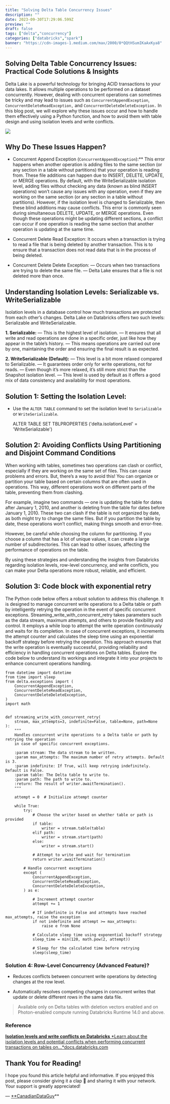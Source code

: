 ```yaml
---
title: "Solving Delta Table Concurrency Issues"
description: ""
date: 2023-09-30T17:29:06.599Z
preview: ""
draft: false
tags: ["delta","concurrency"]
categories: ["databricks","spark"]
banner: "https://cdn-images-1.medium.com/max/2000/0*QQtHSumIKaAxKya8"
---
```


## Solving Delta Table Concurrency Issues: Practical Code Solutions & Insights

Delta Lake is a powerful technology for bringing ACID transactions to your data lakes. It allows multiple operations to be performed on a dataset concurrently. However, dealing with concurrent operations can sometimes be tricky and may lead to issues such as `ConcurrentAppendException`, `ConcurrentDeleteReadException,` and `ConcurrentDeleteDeleteException.` In this blog post, we will explore why these issues occur and how to handle them effectively using a Python function, and how to avoid them with table design and using isolation levels and write conflicts.

![](https://cdn-images-1.medium.com/max/2000/0*QQtHSumIKaAxKya8)

## Why Do These Issues Happen?

* Concurrent Append Exception (`ConcurrentAppendException`):**
 This error happens when another operation is adding files to the same section (or any section in a table without partitions) that your operation is reading from. These file additions can happen due to INSERT, DELETE, UPDATE, or MERGE operations. By default, with the WriteSerializable isolation level, adding files without checking any data (known as blind INSERT operations) won’t cause any issues with any operation, even if they are working on the same section (or any section in a table without partitions). However, if the isolation level is changed to Serializable, then these blind additions may cause conflicts. This error is commonly seen during simultaneous DELETE, UPDATE, or MERGE operations. Even though these operations might be updating different sections, a conflict can occur if one operation is reading the same section that another operation is updating at the same time.

* Concurrent Delete Read Exception: 
It occurs when a transaction is trying to read a file that is being deleted by another transaction. This is to ensure that a transaction does not read data that is in the process of being deleted.

* Concurrent Delete Delete Exception:
 — Occurs when two transactions are trying to delete the same file.
 — Delta Lake ensures that a file is not deleted more than once.

## Understanding Isolation Levels: Serializable vs. WriteSerializable

Isolation levels in a database control how much transactions are protected from each other’s changes. Delta Lake on Databricks offers two such levels: Serializable and WriteSerializable.

**1. Serializable:**
 — This is the highest level of isolation.
 — It ensures that all write and read operations are done in a specific order, just like how they appear in the table’s history.
 — This means operations are carried out one by one, maintaining the order and ensuring the final result is as expected.

**2. WriteSerializable (Default):**
 — This level is a bit more relaxed compared to Serializable.
 — It guarantees order only for write operations, not for reads.
 — Even though it’s more relaxed, it’s still more strict than the Snapshot isolation level.
 — This level is used by default as it offers a good mix of data consistency and availability for most operations.

## Solution 1: Setting the Isolation Level:

* Use the `ALTER TABLE` command to set the isolation level to `Serializable` or `WriteSerializable`.

    ALTER TABLE <table-name> SET TBLPROPERTIES ('delta.isolationLevel' = 'WriteSerializable')

## Solution 2: Avoiding Conflicts Using Partitioning and Disjoint Command Conditions

When working with tables, sometimes two operations can clash or conflict, especially if they are working on the same set of files. This can cause problems and errors. But, there’s a way to avoid this! You can organize or partition your table based on certain columns that are often used in operations. This way, different operations work on different parts of the table, preventing them from clashing.

For example, imagine two commands — one is updating the table for dates after January 1, 2010, and another is deleting from the table for dates before January 1, 2010. These two can clash if the table is not organized by date, as both might try to change the same files. But if you partition the table by date, these operations won’t conflict, making things smooth and error-free.

However, be careful while choosing the column for partitioning. If you choose a column that has a lot of unique values, it can create a large number of subdirectories. This can lead to other issues, affecting the performance of operations on the table.

By using these strategies and understanding the insights from Databricks regarding isolation levels, row-level concurrency, and write conflicts, you can make your Delta operations more robust, reliable, and efficient.

## Solution 3: Code block with exponential retry

The Python code below offers a robust solution to address this challenge. It is designed to manage concurrent write operations to a Delta table or path by intelligently retrying the operation in the event of specific concurrent exceptions. Streaming_write_with_concurrent_retry takes parameters such as the data stream, maximum attempts, and others to provide flexibility and control. It employs a while loop to attempt the write operation continuously and waits for its completion. In case of concurrent exceptions, it increments the attempt counter and calculates the sleep time using an exponential backoff strategy before retrying the operation. This approach ensures that the write operation is eventually successful, providing reliability and efficiency in handling concurrent operations on Delta tables. Explore the code below to understand its workings and integrate it into your projects to enhance concurrent operations handling.

    from datetime import datetime
    from time import sleep
    from delta.exceptions import (
        ConcurrentAppendException,
        ConcurrentDeleteReadException,
        ConcurrentDeleteDeleteException,
    )
    import math
    
    
    def streaming_write_with_concurrent_retry(
        stream, max_attempts=3, indefinite=False, table=None, path=None
    ):
        """
        Handles concurrent write operations to a Delta table or path by retrying the operation
        in case of specific concurrent exceptions.
    
        :param stream: The data stream to be written.
        :param max_attempts: The maximum number of retry attempts. Default is 3.
        :param indefinite: If True, will keep retrying indefinitely. Default is False.
        :param table: The Delta table to write to.
        :param path: The path to write to.
        :return: The result of writer.awaitTermination().
        """
    
        attempt = 0  # Initialize attempt counter
    
        while True:
            try:
                # Choose the writer based on whether table or path is provided
                if table:
                    writer = stream.table(table)
                elif path:
                    writer = stream.start(path)
                else:
                    writer = stream.start()
    
                # Attempt to write and wait for termination
                return writer.awaitTermination()
    
            # Handle concurrent exceptions
            except (
                ConcurrentAppendException,
                ConcurrentDeleteReadException,
                ConcurrentDeleteDeleteException,
            ) as e:
    
                # Increment attempt counter
                attempt += 1
    
                # If indefinite is False and attempts have reached max_attempts, raise the exception
                if not indefinite and attempt >= max_attempts:
                    raise e from None
    
                # Calculate sleep time using exponential backoff strategy
                sleep_time = min(120, math.pow(2, attempt))
    
                # Sleep for the calculated time before retrying
                sleep(sleep_time)

### Solution 4: Row-Level Concurrency (Advanced Feature)?

* Reduces conflicts between concurrent write operations by detecting changes at the row level.

* Automatically resolves competing changes in concurrent writes that update or delete different rows in the same data file.
>  Available only on Delta tables with deletion vectors enabled and on Photon-enabled compute running Databricks Runtime 14.0 and above.

### Reference
[**Isolation levels and write conflicts on Databricks**
*Learn about the isolation levels and potential conflicts when performing concurrent transactions on tables on…*docs.databricks.com](https://docs.databricks.com/en/optimizations/isolation-level.html)

## Thank You for Reading!

I hope you found this article helpful and informative. If you enjoyed this post, please consider giving it a clap 👏 and sharing it with your network. Your support is greatly appreciated!

— [**CanadianDataGuy](https://canadiandataguy.com/)**
